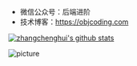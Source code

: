 
- 微信公众号：后端进阶
- 技术博客：https://objcoding.com

[![zhangchenghui's github stats](https://github-readme-stats.vercel.app/api?username=objcoding&show_icons=true&theme=cobalt)](https://github.com/anuraghazra/github-readme-stats)

![picture](https://raw.githubusercontent.com/saadeghi/saadeghi/master/dino.gif)
